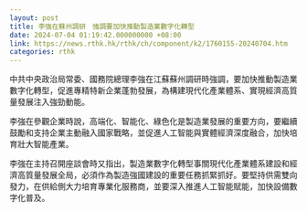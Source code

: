 ```yaml
---
layout: post
title: 李強在蘇州調研　強調要加快推動製造業數字化轉型
date: 2024-07-04 01:19:42.000000000 +08:00
link: https://news.rthk.hk/rthk/ch/component/k2/1760155-20240704.htm
categories: rthk
---
```


中共中央政治局常委、國務院總理李強在江蘇蘇州調研時強調，要加快推動製造業數字化轉型，促進專精特新企業蓬勃發展，為構建現代化產業體系、實現經濟高質量發展注入強勁動能。

李強在參觀企業時說，高端化、智能化、綠色化是製造業發展的重要方向，要繼續鼓勵和支持企業主動融入國家戰略，並促進人工智能與實體經濟深度融合，加快培育壯大智能產業。

李強在主持召開座談會時又指出，製造業數字化轉型事關現代化產業體系建設和經濟高質量發展全局，必須作為製造強國建設的重要任務抓緊抓好。要堅持供需雙向發力，在供給側大力培育專業化服務商，並要深入推進人工智能賦能，加快設備數字化普及。
